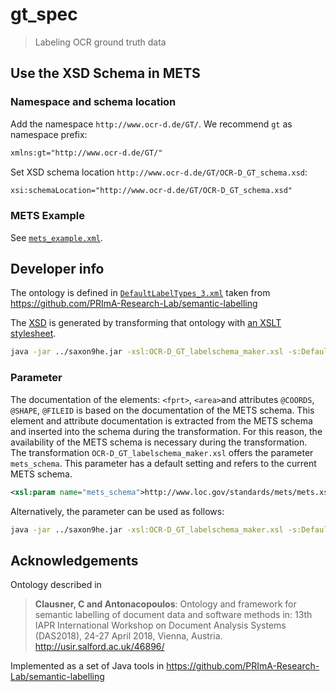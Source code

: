 # gt_spec

> Labeling OCR ground truth data

## Use the XSD Schema in METS

### Namespace and schema location

Add the namespace `http://www.ocr-d.de/GT/`. We recommend `gt` as namespace prefix:

```xml
xmlns:gt="http://www.ocr-d.de/GT/"
```

Set XSD schema location `http://www.ocr-d.de/GT/OCR-D_GT_schema.xsd`:

```xml
xsi:schemaLocation="http://www.ocr-d.de/GT/OCR-D_GT_schema.xsd"
```

### METS Example

See [`mets_example.xml`](./example/mets_example.xml).

## Developer info

The ontology is defined in
[`DefaultLabelTypes_3.xml`](./DefaultLabelTypes_3.xml) taken from
https://github.com/PRImA-Research-Lab/semantic-labelling

The [XSD](./OCR-D_GT_schema.xsd) is generated by transforming that ontology with [an XSLT stylesheet](./OCR-D_GT_labelschema_maker.xsl).

```sh
java -jar ../saxon9he.jar -xsl:OCR-D_GT_labelschema_maker.xsl -s:DefaultLabelTypes_3.xml
```
### Parameter
The documentation of the elements: `<fprt>`, `<area>`and attributes `@COORDS`, `@SHAPE`, `@FILEID` is based on the documentation of the METS schema. This element and attribute documentation is extracted from the METS schema and inserted into the schema during the transformation. For this reason, the availability of the METS schema is necessary during the transformation.  
The transformation `OCR-D_GT_labelschema_maker.xsl` offers the parameter `mets_schema`. This parameter has a default setting and refers to the current METS schema.
 ```xml
 <xsl:param name="mets_schema">http://www.loc.gov/standards/mets/mets.xsd</xsl:param>
```

Alternatively, the parameter can be used as follows:

```sh
java -jar ../saxon9he.jar -xsl:OCR-D_GT_labelschema_maker.xsl -s:DefaultLabelTypes_3.xml mets_schema=http://www.loc.gov/standards/mets/version112/mets.xsd
```


## Acknowledgements

Ontology described in

> **Clausner, C and Antonacopoulos**: Ontology and framework for semantic labelling of document data and software methods in: 13th IAPR International Workshop on Document Analysis Systems (DAS2018), 24-27 April 2018, Vienna, Austria. http://usir.salford.ac.uk/46896/

Implemented as a set of Java tools in https://github.com/PRImA-Research-Lab/semantic-labelling
